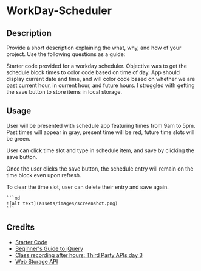 # WorkDay-Scheduler

## Description

Provide a short description explaining the what, why, and how of your project. Use the following questions as a guide:

Starter code provided for a workday scheduler. Objective was to get the schedule block times to color code based on time of day. App should display current date and time, and will color code based on whether we are past current hour, in current hour, and future hours. I struggled with getting the save button to store items in local storage. 


## Usage

User will be presented with schedule app featuring times from 9am to 5pm. Past times will appear in gray, present time will be red, future time slots will be green.

User can click time slot and type in schedule item, and save by clicking the save button.

Once the user clicks the save button, the schedule entry will remain on the time block even upon refresh.

To clear the time slot, user can delete their entry and save again.

    ```md
    ![alt text](assets/images/screenshot.png)
    ```

## Credits

<ul>
    <li><a href="https://github.com/coding-boot-camp/crispy-octo-meme">Starter Code</a></li>
    <li><a href="https://www.coderscampus.com/complete-beginners-guide-jquery/">Beginner's Guide to jQuery</a></li>
    <li><a href="https://zoom.us/rec/play/2Rx_NlbwJu8CtdRqkn2uBwOSUgtOxFnYdoqife6dH7dZhAk8cu_16VOs38KOFTdWFdFofNUS3EgMSu8.bNHvk7CMFrBrP_cm">Class recording after hours: Third Party APIs day 3</a></li>
    <li><a href="https://www.w3schools.com/js/js_api_web_storage.asp">Web Storage API</a></li>
    
